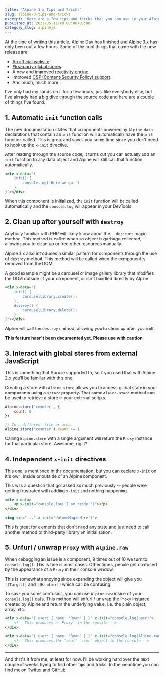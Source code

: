 ```yaml
---
title: 'Alpine 3.x Tips and Tricks'
slug: alpine-3-tips-and-tricks
excerpt: 'Here are a few tips and tricks that you can use in your Alpine 3.x components.'
published_at: 2021-05-11T00:00:00+00:00
category_slug: alpinejs
---
```


At the time of writing this article, Alpine Day has finished and [Alpine 3.x](https://github.com/alpinejs/alpine-next) has only been out a few hours. Some of the cool things that came with the new release are:

* [An official website](https://alpinejs.dev)!
* [First-party global stores](https://alpinejs.dev/magics/store).
* A new and improved [reactivity engine](https://alpinejs.dev/advanced/reactivity).
* Improved [CSP (Content-Security Policy) support](https://alpinejs.dev/advanced/csp).
* And much, much more...

I've only had my hands on it for a few hours, just like everybody else, but I've already had a big dive through the source code and here are a couple of things I've found.

## 1. Automatic `init` function calls

The new documentation states that components powered by `Alpine.data` declarations that contain an `init` function will automatically have the `init` function called. This is great and saves you some time since you don't need to hook up the `x-init` directive.

After reading through the source code, it turns out you can actually add an `init` function to any data object and Alpine will still call that function automatically.

```html
<div x-data="{
    init() {
        console.log('Here we go!')
    }
}"></div>
```

When this component is initialized, the `init` function will be called automatically and the `console.log` will appear in your DevTools.

## 2. Clean up after yourself with `destroy`

Anybody familiar with PHP will likely know about the `__destruct` magic method. This method is called when an object is garbage collected, allowing you to clean up or free other resources manually.

Alpine 3.x also introduces a similar pattern for components through the use of `destroy` method. This method will be called when the component is removed from the DOM,

A good example might be a carousel or image gallery library that modifies the DOM outside of your component, or isn't handled directly by Alpine.

```html
<div x-data="{
    init() {
        carouselLibrary.create();
    },
    destroy() {
        carouselLibrary.delete();
    }
}"></div>
```

Alpine will call the `destroy` method, allowing you to clean up after yourself.

**This feature hasn't been documented yet. Please use with caution.**

## 3. Interact with global stores from external JavaScript

This is something that Spruce supported to, so if you used that with Alpine 2.x you'll be familiar with this one.

Creating a store with `Alpine.store` allows you to access global state in your components using a `$store` property. That same `Alpine.store` method can be used to retrieve a store in your external scripts.

```js
Alpine.store('counter', {
    count: 0
})
```

```js
// In a different file or area.
Alpine.store('counter').count += 1
```

Calling `Alpine.store` with a single argument will return the `Proxy` instance for that particular store. Awesome, right?

## 4. Independent `x-init` directives

This one is mentioned [in the documentation](https://alpinejs.dev/directives/init#standalone-x-init), but you can declare `x-init` on it's own, inside or outside of an Alpine component.

This was a question that got asked _so_ much previously -- people were getting frustrated with adding `x-init` and nothing happening. 

```html
<div x-data>
    <p x-init="console.log('I am ready!')"></p>
</div>

<img src="..." x-init="doSomeMagicHere()">
```

This is great for elements that don't need any state and just need to call another method or third-party library on initialisation.

## 5. Unfurl / unwrap `Proxy` with `Alpine.raw`

When debugging an issue in a component, 9 times out of 10 we turn to `console.log()`. This is fine in most cases. Other times, people get confused by the appearance of a `Proxy` in their console window.

This is somewhat annoying since expanding the object will give you `[[Target]]` and `[[Handler]]` which can be confusing.

To save you some confusion, you can use `Alpine.raw` inside of your `console.log()` calls. This method will unfurl / unwrap the `Proxy` instance created by Alpine and return the underlying value, i.e. the plain object, array, etc.

```html
<div x-data="{ user: { name: 'Ryan' } }" x-init="console.log(user)">
    <!-- This produces a `Proxy` in the console -->
</div>

<div x-data="{ user: { name: 'Ryan' } }" x-init="console.log(Alpine.raw(user))">
    <!-- This produces the "real" `user` object in the console -->
</div>
```

---

And that's it from me, at least for now. I'll be working hard over the next couple of weeks trying to find other tips and tricks. In the meantime you can find me on [Twitter](https://twitter.com/ryangjchandler) and [GitHub](https://github.com/ryangjchandler).
